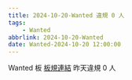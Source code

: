 ```yaml
---
title: 2024-10-20-Wanted 違規 0 人
tags:
    - Wanted
abbrlink: 2024-10-20-Wanted
date: Wanted-2024-10-20 12:00:00
---
```

Wanted 板 [板規連結](https://www.ptt.cc/bbs/Wanted/M.1608829773.A.D3B.html)
昨天違規 0 人
